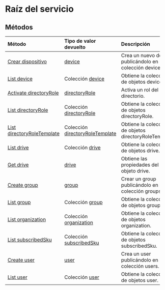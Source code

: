 # <a name="service-root"></a>Raíz del servicio


## <a name="methods"></a>Métodos



| Método           | Tipo de valor devuelto    |Descripción|
|:---------------|:--------|:----------|
|[Crear dispositivo](../api/device_post_devices.md) |[device](device.md)| Crea un nuevo device publicándolo en la colección devices.|
|[List device](../api/device_list.md) | Colección [device](device.md) |Obtiene la colección de objetos device. |
|[Activate directoryRole](../api/directoryrole_post_directoryroles.md) | [directoryRole](directoryrole.md) |Activa un rol del directorio. |
|[List directoryRole](../api/directoryrole_list.md) | Colección [directoryRole](directoryrole.md) |Obtiene la colección de objetos directoryRole. |
|[List directoryRoleTemplate](../api/directoryroletemplate_list.md) | Colección [directoryRoleTemplate](directoryroletemplate.md) |Obtiene la colección de objetos directoryRoleTemplate. |
|[List drive](../api/drive_list.md) | Colección [drive](drive.md) |Obtiene la colección de objetos drive. |
|[Get drive](../api/drive_get.md) | [drive](drive.md)  |Obtiene las propiedades del objeto drive. |
|[Create group](../api/group_post_groups.md) |[group](group.md)| Crear un group publicándolo en la colección groups.|
|[List group](../api/group_list.md) | Colección [group](group.md) |Obtiene la colección de objetos group. |
|[List organization](../api/organization_list.md) | Colección [organization](organization.md) |Obtiene la colección de objetos organization. |
|[List subscribedSku](../api/subscribedsku_list.md) | Colección [subscribedSku](subscribedsku.md) |Obtiene la colección de objetos subscribedSku. |
|[Create user](../api/user_post_users.md) |[user](user.md)| Crea un user publicándolo en la colección users.|
|[List user](../api/user_list.md) | Colección [user](user.md) |Obtiene la colección de objetos user. |

<!-- uuid: 8fcb5dbc-d5aa-4681-8e31-b001d5168d79
2015-10-25 14:57:30 UTC -->
<!-- {
  "type": "#page.annotation",
  "description": "Service root",
  "keywords": "",
  "section": "documentation",
  "tocPath": ""
}-->
